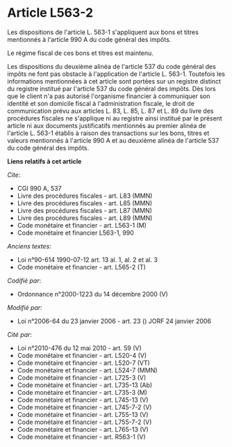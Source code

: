 # Article L563-2

Les dispositions de l'article L. 563-1 s'appliquent aux bons et titres mentionnés à l'article 990 A du code général des
impôts.

Le régime fiscal de ces bons et titres est maintenu.

Les dispositions du deuxième alinéa de l'article 537 du code général des impôts ne font pas obstacle à l'application de
l'article L. 563-1. Toutefois les informations mentionnées à cet article sont portées sur un registre distinct du registre
institué par l'article 537 du code général des impôts. Dès lors que le client n'a pas autorisé l'organisme financier à
communiquer son identité et son domicile fiscal à l'administration fiscale, le droit de communication prévu aux articles L.
83, L. 85, L. 87 et L. 89 du livre des procédures fiscales ne s'applique ni au registre ainsi institué par le présent article
ni aux documents justificatifs mentionnés au premier alinéa de l'article L. 563-1 établis à raison des transactions sur les
bons, titres et valeurs mentionnés à l'article 990 A et au deuxième alinéa de l'article 537 du code général des impôts.

**Liens relatifs à cet article**

_Cite_:

  - CGI 990 A, 537
  - Livre des procédures fiscales - art. L83 (MMN)
  - Livre des procédures fiscales - art. L85 (MMN)
  - Livre des procédures fiscales - art. L87 (MMN)
  - Livre des procédures fiscales - art. L89 (MMN)
  - Code monétaire et financier - art. L563-1 (M)
  - Code monétaire et financier L563-1, 990

_Anciens textes_:

  - Loi n°90-614 1990-07-12 art. 13 al. 1, al. 2 et al. 3
  - Code monétaire et financier - art. L565-2 (T)

_Codifié par_:

  - Ordonnance n°2000-1223 du 14 décembre 2000 (V)

_Modifié par_:

  - Loi n°2006-64 du 23 janvier 2006 - art. 23 () JORF 24 janvier 2006

_Cité par_:

  - Loi n°2010-476 du 12 mai 2010 - art. 59 (V)
  - Code monétaire et financier - art. L520-4 (V)
  - Code monétaire et financier - art. L520-7 (VT)
  - Code monétaire et financier - art. L524-7 (MMN)
  - Code monétaire et financier - art. L725-3 (V)
  - Code monétaire et financier - art. L735-13 (Ab)
  - Code monétaire et financier - art. L735-3 (M)
  - Code monétaire et financier - art. L745-13 (V)
  - Code monétaire et financier - art. L745-7-2 (V)
  - Code monétaire et financier - art. L755-13 (V)
  - Code monétaire et financier - art. L755-7-2 (V)
  - Code monétaire et financier - art. L765-13 (V)
  - Code monétaire et financier - art. R563-1 (V)
